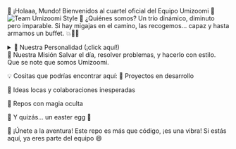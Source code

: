 👋 ¡Holaaa, Mundo!
Bienvenidos al cuartel oficial del Equipo Umizoomi 🚀
<picture> <source media="(prefers-color-scheme: dark)" srcset="https://thumbnails.cbsig.net/CBS_Production_Entertainment_VMS/2020/11/13/1819263555551/NICKELODEON_TEAMUMIZOOMI_202_365775_1920x1080.jpg"> <source media="(prefers-color-scheme: light)" srcset="https://th.bing.com/th/id/OIP.sF4EI0U8jBDD1CP7nOpG0gHaGL?rs=1&pid=ImgDetMain"> <img alt="Team Umizoomi Style" src="https://th.bing.com/th/id/OIP.i3NspWFgohVBB541m8csCwHaNK?rs=1&pid=ImgDetMain"> </picture>
🧠 ¿Quiénes somos?
Un trío dinámico, diminuto pero imparable. Si hay migajas en el camino, las recogemos...
capaz y hasta armamos un buffet. 💥🍌🍞

<details>
<summary>🌟 Nuestra Personalidad (¡click aquí!)</summary>

<br>

| 💎 Miembro | 🌈 Personalidad                                |
|------------|-----------------------------------------------|
| **Xander** | "¡Arriba el cona!" – Siempre en modo turbo 💪 |
| **Andrea** | "La hija emo" – Oscura pero adorable 🖤🌧️     |
| **Jocelyn**| "Los vaqueros pa’ mi bolsa" – 100% flow 🤠👜   |

</details>
🎯 Nuestra Misión
Salvar el día, resolver problemas, y hacerlo con estilo.
Que se note que somos Umizoomi.

💡 Cositas que podrías encontrar aquí:
🚧 Proyectos en desarrollo

💬 Ideas locas y colaboraciones inesperadas

📂 Repos con magia oculta

🧩 Y quizás... un easter egg 👀

🚀 ¡Únete a la aventura!
Este repo es más que código, ¡es una vibra! Si estás aquí, ya eres parte del equipo 😄
